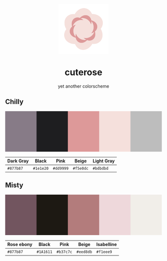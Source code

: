 <div align="center">
<img src="./media/logo.png" width="160">
<h1 align="center">cuterose</h1>

yet another colorscheme
</div>


## Chilly

![The five colors : Dark Gray, black, pink, beige and Light Gray.](media/colorscheme.svg)

|Dark Gray| Black   | Pink    | Beige   |Light Gray|
|---------|---------|---------|---------|----------|
|`#877b87`|`#1e1e20`|`#dd9999`|`#f5e0dc`|`#bdbdbd` |


## Misty

![The five colors : Rose ebony, black, pink, beige and Isabelline.](media/altcolorscheme.svg)

|Rose ebony| Black | Pink    | Beige   | Isabelline |
|---------|---------|---------|---------|----------|
|`#877b87`|`#1A1611`|`#b37c7c`|`#eed8db`|`#f1eee9` |
